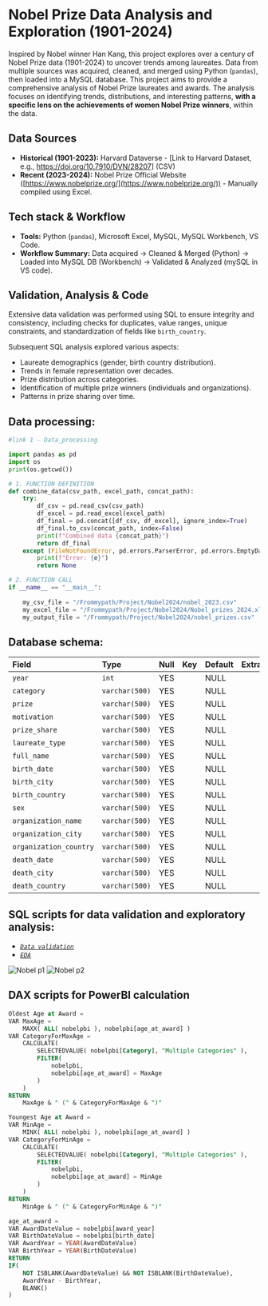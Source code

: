 # Nobel Prize Data Analysis and Exploration (1901-2024)

Inspired by Nobel winner Han Kang, this project explores over a century of Nobel Prize data (1901-2024) to uncover trends among laureates. Data from multiple sources was acquired, cleaned, and merged using Python (`pandas`), then loaded into a MySQL database. This project aims to provide a comprehensive analysis of Nobel Prize laureates and awards. The analysis focuses on identifying trends, distributions, and interesting patterns, **with a specific lens on the achievements of women Nobel Prize winners**, within the data.

## Data Sources

* **Historical (1901-2023):** Harvard Dataverse - [Link to Harvard Dataset, e.g., https://doi.org/10.7910/DVN/28207] (CSV)
* **Recent (2023-2024):** Nobel Prize Official Website ([https://www.nobelprize.org/](https://www.nobelprize.org/)) - Manually compiled using Excel.
## Tech stack & Workflow

* **Tools:** Python (`pandas`), Microsoft Excel, MySQL, MySQL Workbench, VS Code.
* **Workflow Summary:** Data acquired -> Cleaned & Merged (Python) -> Loaded into MySQL DB (Workbench) -> Validated & Analyzed (mySQL in VS code).

## Validation, Analysis & Code
Extensive data validation was performed using SQL to ensure integrity and consistency, including checks for duplicates, value ranges, unique constraints, and standardization of fields like `birth_country`.

Subsequent SQL analysis explored various aspects:
* Laureate demographics (gender, birth country distribution).
* Trends in female representation over decades.
* Prize distribution across categories.
* Identification of multiple prize winners (individuals and organizations).
* Patterns in prize sharing over time.

## Data processing:
```python
#link 1 - Data_processing

import pandas as pd
import os
print(os.getcwd())

# 1. FUNCTION DEFINITION 
def combine_data(csv_path, excel_path, concat_path):  
    try:
        df_csv = pd.read_csv(csv_path)       
        df_excel = pd.read_excel(excel_path)  
        df_final = pd.concat([df_csv, df_excel], ignore_index=True)
        df_final.to_csv(concat_path, index=False) 
        print(f"Combined data {concat_path}")
        return df_final
    except (FileNotFoundError, pd.errors.ParserError, pd.errors.EmptyDataError, Exception) as e:
        print(f"Error: {e}")
        return None

# 2. FUNCTION CALL 
if __name__ == "__main__":
    
    my_csv_file = "/Frommypath/Project/Nobel2024/nobel_2023.csv"
    my_excel_file = "/Frommypath/Project/Nobel2024/Nobel_prizes_2024.xlsx"
    my_output_file = "/Frommypath/Project/Nobel2024/nobel_prizes.csv"
```

## Database schema:
| Field                | Type          | Null | Key | Default | Extra |
| :------------------- | :------------ | :--- | :-- | :------ | :---- |
| `year`               | `int`         | YES  |     | NULL    |       |
| `category`           | `varchar(500)`| YES  |     | NULL    |       |
| `prize`              | `varchar(500)`| YES  |     | NULL    |       |
| `motivation`         | `varchar(500)`| YES  |     | NULL    |       |
| `prize_share`        | `varchar(500)`| YES  |     | NULL    |       |
| `laureate_type`      | `varchar(500)`| YES  |     | NULL    |       |
| `full_name`          | `varchar(500)`| YES  |     | NULL    |       |
| `birth_date`         | `varchar(500)`| YES  |     | NULL    |       |
| `birth_city`         | `varchar(500)`| YES  |     | NULL    |       |
| `birth_country`      | `varchar(500)`| YES  |     | NULL    |       |
| `sex`                | `varchar(500)`| YES  |     | NULL    |       |
| `organization_name`  | `varchar(500)`| YES  |     | NULL    |       |
| `organization_city`  | `varchar(500)`| YES  |     | NULL    |       |
| `organization_country`| `varchar(500)`| YES  |     | NULL    |       |
| `death_date`         | `varchar(500)`| YES  |     | NULL    |       |
| `death_city`         | `varchar(500)`| YES  |     | NULL    |       |
| `death_country`      | `varchar(500)`| YES  |     | NULL    |       |


## SQL scripts for data validation and exploratory analysis:
- *[`Data validation`](./data_validation.sql)*
- *[`EDA`](./eda.sql)*

![Nobel p1](https://github.com/user-attachments/assets/aa23337f-d99e-4cd9-9e24-e2db02704cd2)
![Nobel p2](https://github.com/user-attachments/assets/f4e037c9-1ed6-44d8-8baa-59f71c975a59)



## DAX scripts for PowerBI calculation
```SQL
Oldest Age at Award = 
VAR MaxAge = 
    MAXX( ALL( nobelpbi ), nobelpbi[age_at_award] )
VAR CategoryForMaxAge =
    CALCULATE(
        SELECTEDVALUE( nobelpbi[Category], "Multiple Categories" ), 
        FILTER(
            nobelpbi,
            nobelpbi[age_at_award] = MaxAge
        )
    )
RETURN
    MaxAge & " (" & CategoryForMaxAge & ")"

Youngest Age at Award = 
VAR MinAge = 
    MINX( ALL( nobelpbi ), nobelpbi[age_at_award] )
VAR CategoryForMinAge =
    CALCULATE(
        SELECTEDVALUE( nobelpbi[Category], "Multiple Categories" ), 
        FILTER(
            nobelpbi,
            nobelpbi[age_at_award] = MinAge
        )
    )
RETURN
    MinAge & " (" & CategoryForMinAge & ")"

age_at_award = 
VAR AwardDateValue = nobelpbi[award_year]
VAR BirthDateValue = nobelpbi[birth_date]
VAR AwardYear = YEAR(AwardDateValue)
VAR BirthYear = YEAR(BirthDateValue)
RETURN
IF(
    NOT ISBLANK(AwardDateValue) && NOT ISBLANK(BirthDateValue),
    AwardYear - BirthYear,
    BLANK()
)
```




